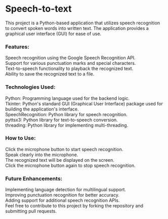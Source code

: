 
# Speech-to-text
This project is a Python-based application that utilizes speech recognition to convert spoken words into written text. The application provides a graphical user interface (GUI) for ease of use.
<!DOCTYPE html>
<html lang="en">
<h3>Features:</h3>

Speech recognition using the Google Speech Recognition API.<br>
Support for various punctuation marks and special characters.<br>
Text-to-speech functionality to playback the recognized text.<br>
Ability to save the recognized text to a file.<br>

<h3>Technologies Used:</h3>

Python: Programming language used for the backend logic.<br>
Tkinter: Python's standard GUI (Graphical User Interface) package used for building the application's interface.<br>
SpeechRecognition: Python library for speech recognition.<br>
pyttsx3: Python library for text-to-speech conversion.<br>
threading: Python library for implementing multi-threading.<br>

<h3>How to Use:</h3>

Click the microphone button to start speech recognition.<br>
Speak clearly into the microphone.<br>
The recognized text will be displayed on the screen.<br>
Click the microphone button again to stop speech recognition.<br>

<h3>Future Enhancements:</h3>

Implementing language detection for multilingual support.<br>
Improving punctuation recognition for better accuracy.<br>
Adding support for additional speech recognition APIs.<br>
Feel free to contribute to this project by forking the repository and submitting pull requests.<br>
</html>
